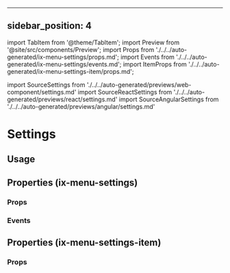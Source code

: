 <!--
SPDX-FileCopyrightText: 2022 Siemens AG

SPDX-License-Identifier: MIT
-->

---
sidebar_position: 4
---

import TabItem from '@theme/TabItem';
import Preview from '@site/src/components/Preview';
import Props from './../../auto-generated/ix-menu-settings/props.md';
import Events from './../../auto-generated/ix-menu-settings/events.md';
import ItemProps from './../../auto-generated/ix-menu-settings-item/props.md';

import SourceSettings from './../../auto-generated/previews/web-component/settings.md'
import SourceReactSettings from './../../auto-generated/previews/react/settings.md'
import SourceAngularSettings from './../../auto-generated/previews/angular/settings.md'

# Settings

## Usage

<Preview name="settings" height="30rem" noMargin>
  <TabItem value="javascript">
    <SourceSettings />
  </TabItem>
  <TabItem value="react">
    <SourceReactSettings />
  </TabItem>
  <TabItem value="angular">
    <SourceAngularSettings />
  </TabItem>
</Preview>

## Properties (ix-menu-settings)

### Props

<Props />

### Events

<Events />

## Properties (ix-menu-settings-item)

### Props

<ItemProps />
